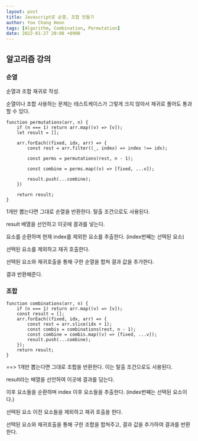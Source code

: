 ```yaml
---
layout: post
title: Javascript로 순열, 조합 만들기
author: Yoo Chang Heon
tags: [Algorithm, Combination, Permutation]
date: 2022-01-27 20:08 +0900
---
```


## 알고리즘 강의

### 순열

순열과 조합 재귀로 작성.

순열이나 조합 사용하는 문제는 테스트케이스가 그렇게 크지 않아서 재귀로 풀어도 통과할 수 있다.

    function permutations(arr, n) {
        if (n === 1) return arr.map((v) => [v]);
        let result = [];

        arr.forEach((fixed, idx, arr) => {
            const rest = arr.filter((_, index) => index !== idx);

            const perms = permutations(rest, n - 1);

            const combine = perms.map((v) => [fixed, ...v]);

            result.push(...combine);
        })

        return result;
    }

1개만 뽑는다면 그대로 순열을 반환한다. 탈출 조건으로도 사용된다.

result 배열을 선언하고 이곳에 결과를 넣는다.

요소를 순환하며 현재 index를 제외한 요소를 추출한다. (index번째는 선택된 요소)

선택된 요소를 제외하고 재귀 호출한다.

선택된 요소와 재귀호출을 통해 구한 순열을 합쳐 결과 값을 추가한다.

결과 반환해준다.

### 조합

    function combinations(arr, n) {
        if (n === 1) return arr.map((v) => [v]);
        const result = [];
        arr.forEach((fixed, idx, arr) => {
            const rest = arr.slice(idx + 1);
            const combis = combinations(rest, n - 1);
            const combine = combis.map((v) => [fixed, ...v]);
            result.push(...combine);
        });
        return result;
    }

==> 1개만 뽑는다면 그대로 조합을 반환한다. 이는 탈출 조건으로도 사용된다.

result라는 배열을 선언하여 이곳에 결과를 담는다.

이후 요소들을 순환하며 index 이후 요소들을 추출한다. (index번째는 선택된 요소이다.)

선택된 요소 이전 요소들을 제외하고 재귀 호출을 한다.

선택된 요소와 재귀호출을 통해 구한 조합을 합쳐주고, 결과 값을 추가하여 결과를 반환한다.
